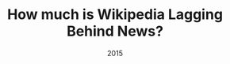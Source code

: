 ---
title: "How much is Wikipedia Lagging Behind News?"
collection: publications
permalink: /publication/2015-DBLP:conf/websci/FetahuAA15
date: 2015
venue: 'Proceedings of the {ACM} Web Science Conference, WebSci 2015, Oxford, United Kingdom, June 28 - July 1, 2015'
---